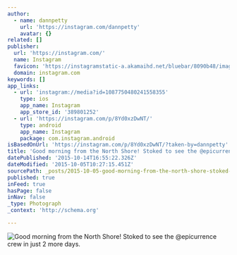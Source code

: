 ```yaml
---
author:
  - name: dannpetty
    url: 'https://instagram.com/dannpetty'
    avatar: {}
related: []
publisher:
  url: 'https://instagram.com/'
  name: Instagram
  favicon: 'https://instagramstatic-a.akamaihd.net/bluebar/8090b48/images/ico/favicon.ico'
  domain: instagram.com
keywords: []
app_links:
  - url: 'instagram://media?id=1087750480241558355'
    type: ios
    app_name: Instagram
    app_store_id: '389801252'
  - url: 'https://instagram.com/p/8Yd0xzDwNT/'
    type: android
    app_name: Instagram
    package: com.instagram.android
isBasedOnUrl: 'https://instagram.com/p/8Yd0xzDwNT/?taken-by=dannpetty'
title: 'Good morning from the North Shore! Stoked to see the @epicurrence crew in just 2 more days.'
datePublished: '2015-10-14T16:55:22.326Z'
dateModified: '2015-10-05T10:27:15.451Z'
sourcePath: _posts/2015-10-05-good-morning-from-the-north-shore-stoked-to-see-the-epicur.md
published: true
inFeed: true
hasPage: false
inNav: false
_type: Photograph
_context: 'http://schema.org'

---
```

![Good morning from the North Shore&excl; Stoked to see the &commat;epicurrence crew in just 2 more days&period;](https://scontent.cdninstagram.com/hphotos-xfa1/t51.2885-15/s640x640/sh0.08/e35/12093599_749719621839786_533219237_n.jpg)